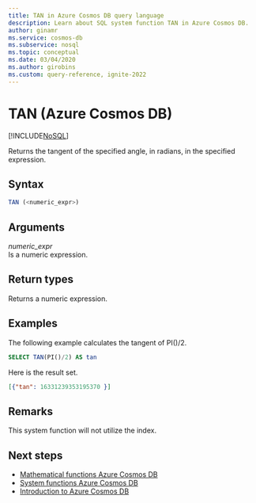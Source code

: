 ```yaml
---
title: TAN in Azure Cosmos DB query language
description: Learn about SQL system function TAN in Azure Cosmos DB.
author: ginamr
ms.service: cosmos-db
ms.subservice: nosql
ms.topic: conceptual
ms.date: 03/04/2020
ms.author: girobins
ms.custom: query-reference, ignite-2022
---
```

# TAN (Azure Cosmos DB)
[!INCLUDE[NoSQL](../../includes/appliesto-nosql.md)]

 Returns the tangent of the specified angle, in radians, in the specified expression.  
  
## Syntax
  
```sql
TAN (<numeric_expr>)  
```  
  
## Arguments
  
*numeric_expr*  
   Is a numeric expression.  
  
## Return types
  
  Returns a numeric expression.  
  
## Examples
  
  The following example calculates the tangent of PI()/2.  
  
```sql
SELECT TAN(PI()/2) AS tan 
```  
  
 Here is the result set.  
  
```json
[{"tan": 16331239353195370 }]  
```  

## Remarks

This system function will not utilize the index.

## Next steps

- [Mathematical functions Azure Cosmos DB](system-functions.yml)
- [System functions Azure Cosmos DB](system-functions.yml)
- [Introduction to Azure Cosmos DB](../../introduction.md)
